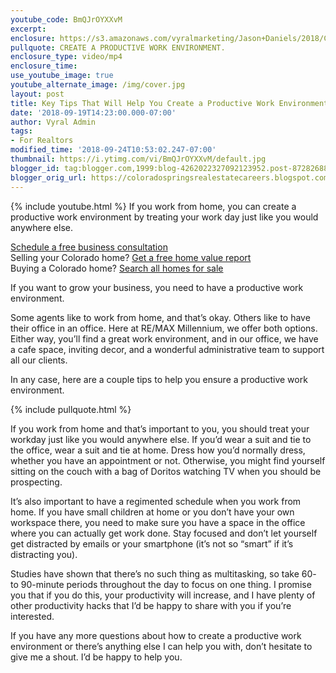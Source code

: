 ```yaml
---
youtube_code: BmQJrOYXXvM
excerpt:
enclosure: https://s3.amazonaws.com/vyralmarketing/Jason+Daniels/2018/Colorado+Springs+Real+Estate-+Work+environment.mp4
pullquote: CREATE A PRODUCTIVE WORK ENVIRONMENT.
enclosure_type: video/mp4
enclosure_time:
use_youtube_image: true
youtube_alternate_image: /img/cover.jpg
layout: post
title: Key Tips That Will Help You Create a Productive Work Environment
date: '2018-09-19T14:23:00.000-07:00'
author: Vyral Admin
tags:
- For Realtors
modified_time: '2018-09-24T10:53:02.247-07:00'
thumbnail: https://i.ytimg.com/vi/BmQJrOYXXvM/default.jpg
blogger_id: tag:blogger.com,1999:blog-4262022327092123952.post-8728268870635287686
blogger_orig_url: https://coloradospringsrealestatecareers.blogspot.com/2018/09/key-tips-that-will-help-you-create.html
---
```

{% include youtube.html %}
If you work from home, you can create a productive work environment by treating your work day just like you would anywhere else.

<div class="post-cta">
<a href="/contact/" target="_blank">Schedule a free business consultation</a><br>
Selling your Colorado home? <a href="http://www.coloradohomesvalue.com/" target="_blank">Get a free home value report<br>  </a>
Buying a Colorado home? <a href="http://www.coloradospringstophomes.com/" target="_blank">Search all homes for sale</a>
</div>

If you want to grow your business, you need to have a productive work environment.

Some agents like to work from home, and that’s okay. Others like to have their office in an office. Here at RE/MAX Millennium, we offer both options. Either way, you’ll find a great work environment, and in our office, we have a cafe space, inviting decor, and a wonderful administrative team to support all our clients.

In any case, here are a couple tips to help you ensure a productive work environment.

{% include pullquote.html %}

If you work from home and that’s important to you, you should treat your workday just like you would anywhere else. If you’d wear a suit and tie to the office, wear a suit and tie at home. Dress how you’d normally dress, whether you have an appointment or not. Otherwise, you might find yourself sitting on the couch with a bag of Doritos watching TV when you should be prospecting.

It’s also important to have a regimented schedule when you work from home. If you have small children at home or you don’t have your own workspace there, you need to make sure you have a space in the office where you can actually get work done. Stay focused and don’t let yourself get distracted by emails or your smartphone (it’s not so “smart” if it’s distracting you).

Studies have shown that there’s no such thing as multitasking, so take 60- to 90-minute periods throughout the day to focus on one thing. I promise you that if you do this, your productivity will increase, and I have plenty of other productivity hacks that I’d be happy to share with you if you’re interested.

If you have any more questions about how to create a productive work environment or there’s anything else I can help you with, don’t hesitate to give me a shout. I’d be happy to help you.
